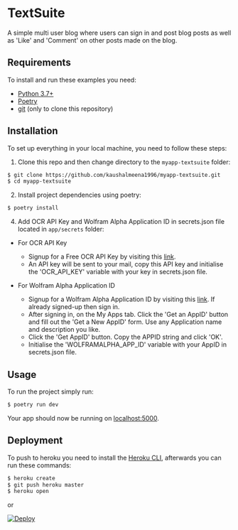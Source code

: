 # TextSuite

A simple multi user blog where users can sign in and post blog posts as well as 'Like' and 'Comment' on other posts made on the blog.

## Requirements

To install and run these examples you need:

- [Python 3.7+](https://www.python.org/downloads/ "Python 3.7+")
- [Poetry](https://python-poetry.org/ "Poetry")
- [git](https://git-scm.com/downloads "git") (only to clone this repository)

## Installation

To set up everything in your local machine, you need to follow these steps:

1. Clone this repo and then change directory to the `myapp-textsuite` folder:

```bash
$ git clone https://github.com/kaushalmeena1996/myapp-textsuite.git
$ cd myapp-textsuite
```

2. Install project dependencies using poetry:

```bash
$ poetry install
```

4. Add OCR API Key and Wolfram Alpha Application ID in secrets.json file located in `app/secrets` folder:

- For OCR API Key

  - Signup for a Free OCR API Key by visiting this [link](http://eepurl.com/bOLOcf).
  - An API key will be sent to your mail, copy this API key and initialise the 'OCR_API_KEY' variable with your key in secrets.json file.

- For Wolfram Alpha Application ID

  - Signup for a Wolfram Alpha Application ID by visiting this [link](https://developer.wolframalpha.com/portal/signup.html). If already signed-up then sign in.
  - After signing in, on the My Apps tab. Click the 'Get an AppID' button and fill out the 'Get a New AppID' form. Use any Application name and description you like.
  - Click the 'Get AppID' button. Copy the APPID string and click 'OK'.
  - Initialise the 'WOLFRAMALPHA_APP_ID' variable with your AppID in secrets.json file.

## Usage

To run the project simply run:

```bash
$ poetry run dev
```

Your app should now be running on [localhost:5000](http://localhost:5000/).

## Deployment

To push to heroku you need to install the [Heroku CLI](https://devcenter.heroku.com/articles/heroku-cli), afterwards you can run these commands:

```bash
$ heroku create
$ git push heroku master
$ heroku open
```

or

[![Deploy](https://www.herokucdn.com/deploy/button.svg)](https://heroku.com/deploy)
